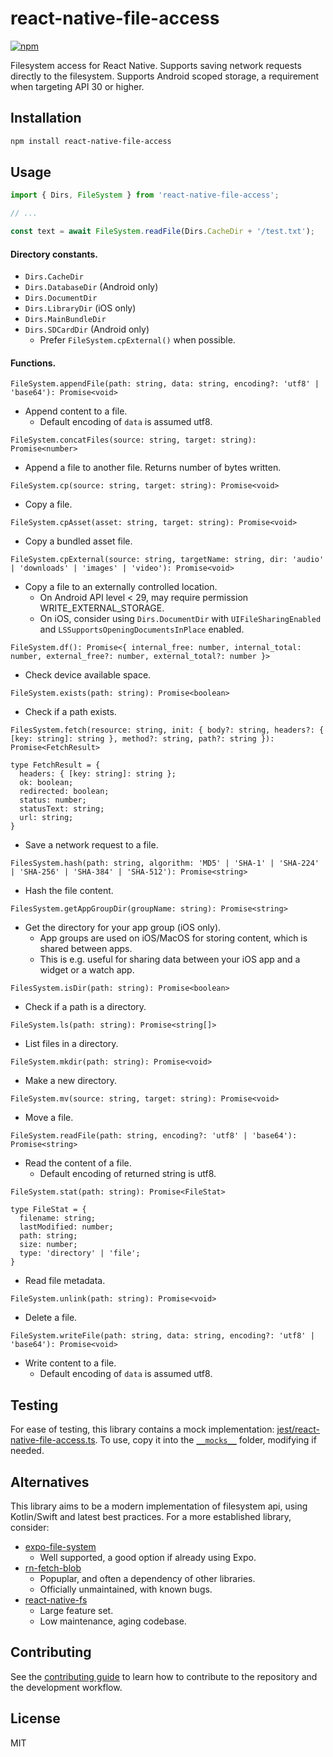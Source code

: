 # react-native-file-access

[![npm](https://img.shields.io/npm/v/react-native-file-access)](https://www.npmjs.com/package/react-native-file-access)

Filesystem access for React Native. Supports saving network requests directly
to the filesystem. Supports Android scoped storage, a requirement when targeting
API 30 or higher.

## Installation

```sh
npm install react-native-file-access
```

## Usage

```js
import { Dirs, FileSystem } from 'react-native-file-access';

// ...

const text = await FileSystem.readFile(Dirs.CacheDir + '/test.txt');
```

#### Directory constants.

- `Dirs.CacheDir`
- `Dirs.DatabaseDir` (Android only)
- `Dirs.DocumentDir`
- `Dirs.LibraryDir` (iOS only)
- `Dirs.MainBundleDir`
- `Dirs.SDCardDir` (Android only)
  - Prefer `FileSystem.cpExternal()` when possible.

#### Functions.

`FileSystem.appendFile(path: string, data: string, encoding?: 'utf8' | 'base64'): Promise<void>`
- Append content to a file.
  - Default encoding of `data` is assumed utf8.

`FileSystem.concatFiles(source: string, target: string): Promise<number>`
- Append a file to another file. Returns number of bytes written.

`FileSystem.cp(source: string, target: string): Promise<void>`
- Copy a file.

`FileSystem.cpAsset(asset: string, target: string): Promise<void>`
- Copy a bundled asset file.

`FileSystem.cpExternal(source: string, targetName: string, dir: 'audio' | 'downloads' | 'images' | 'video'): Promise<void>`
- Copy a file to an externally controlled location.
  - On Android API level < 29, may require permission WRITE_EXTERNAL_STORAGE.
  - On iOS, consider using `Dirs.DocumentDir` with `UIFileSharingEnabled`
    and `LSSupportsOpeningDocumentsInPlace` enabled.

`FileSystem.df(): Promise<{ internal_free: number, internal_total: number, external_free?: number, external_total?: number }>`
- Check device available space.

`FileSystem.exists(path: string): Promise<boolean>`
- Check if a path exists.

```
FilesSystem.fetch(resource: string, init: { body?: string, headers?: { [key: string]: string }, method?: string, path?: string }): Promise<FetchResult>

type FetchResult = {
  headers: { [key: string]: string };
  ok: boolean;
  redirected: boolean;
  status: number;
  statusText: string;
  url: string;
}
```
- Save a network request to a file.

`FilesSystem.hash(path: string, algorithm: 'MD5' | 'SHA-1' | 'SHA-224' | 'SHA-256' | 'SHA-384' | 'SHA-512'): Promise<string>`
- Hash the file content.

`FilesSystem.getAppGroupDir(groupName: string): Promise<string>`
- Get the directory for your app group (iOS only).
  - App groups are used on iOS/MacOS for storing content, which is shared between apps.
  - This is e.g. useful for sharing data between your iOS app and a widget or a watch app.


`FilesSystem.isDir(path: string): Promise<boolean>`
- Check if a path is a directory.

`FileSystem.ls(path: string): Promise<string[]>`
- List files in a directory.

`FileSystem.mkdir(path: string): Promise<void>`
- Make a new directory.

`FileSystem.mv(source: string, target: string): Promise<void>`
- Move a file.

`FileSystem.readFile(path: string, encoding?: 'utf8' | 'base64'): Promise<string>`
- Read the content of a file.
  - Default encoding of returned string is utf8.

```
FileSystem.stat(path: string): Promise<FileStat>

type FileStat = {
  filename: string;
  lastModified: number;
  path: string;
  size: number;
  type: 'directory' | 'file';
}
```
- Read file metadata.

`FileSystem.unlink(path: string): Promise<void>`
- Delete a file.

`FileSystem.writeFile(path: string, data: string, encoding?: 'utf8' | 'base64'): Promise<void>`
- Write content to a file.
  - Default encoding of `data` is assumed utf8.

## Testing

For ease of testing, this library contains a mock implementation:
[jest/react-native-file-access.ts](https://github.com/alpha0010/react-native-file-access/blob/master/jest/react-native-file-access.ts).
To use, copy it into the [`__mocks__`](https://jestjs.io/docs/en/manual-mocks#mocking-node-modules)
folder, modifying if needed.

## Alternatives

This library aims to be a modern implementation of filesystem api, using Kotlin/Swift
and latest best practices. For a more established library, consider:

- [expo-file-system](https://docs.expo.io/versions/latest/sdk/filesystem/)
  - Well supported, a good option if already using Expo.
- [rn-fetch-blob](https://github.com/joltup/rn-fetch-blob)
  - Popuplar, and often a dependency of other libraries.
  - Officially unmaintained, with known bugs.
- [react-native-fs](https://github.com/itinance/react-native-fs)
  - Large feature set.
  - Low maintenance, aging codebase.

## Contributing

See the [contributing guide](CONTRIBUTING.md) to learn how to contribute to the repository and the development workflow.

## License

MIT
